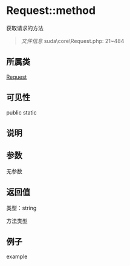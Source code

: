 # Request::method

获取请求的方法

> *文件信息* suda\core\Request.php: 21~484

## 所属类 

[Request](../Request.md)

## 可见性

 public static

## 说明




## 参数


无参数


## 返回值

类型：string

 方法类型



## 例子

example